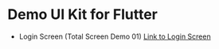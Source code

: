 # Demo UI Kit for Flutter 

* Login Screen (Total Screen Demo 01) [Link to Login Screen](https://github.com/duetianmehedishuvo/flutter_ui_kit_pro_demo/blob/main/login.md)


